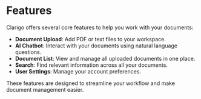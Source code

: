# Features

Clarigo offers several core features to help you work with your documents:

- **Document Upload**: Add PDF or text files to your  workspace.
- **AI Chatbot**: Interact with your documents using natural language questions.
- **Document List**: View and manage all uploaded documents in one place.
- **Search**: Find relevant information across all your documents.
- **User Settings**: Manage your account preferences.

These features are designed to streamline your workflow and make document management easier.